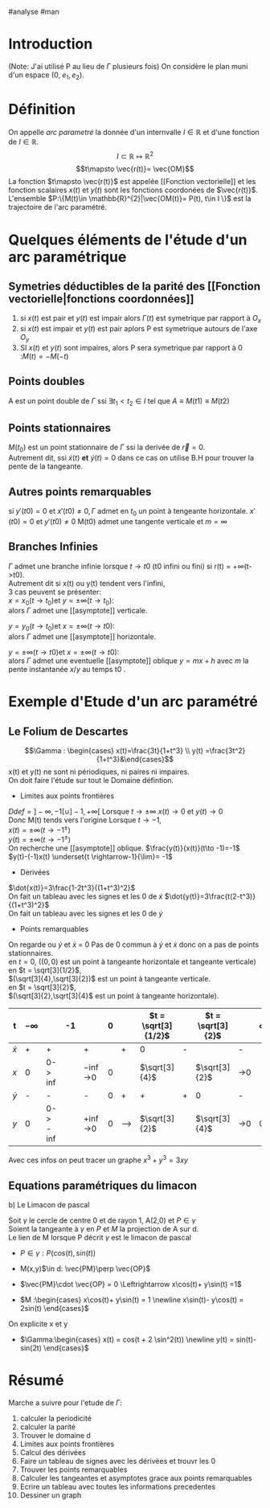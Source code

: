 #analyse #man 
# Introduction

(Note: J'ai utilisé P au lieu de $\Gamma$ plusieurs fois)
On considère le plan muni d'un espace (0, $e_{1}, e_{2}$).
# Définition

On appelle _arc parametré_ la donnée d'un internvalle $I \in \mathbb{R}$ et d'une fonction  de $I \in \mathbb{R}$.
$$I \subset \mathbb{R} \mapsto\mathbb{R}^{2}$$
$$t\mapsto \vec{r(t)}= \vec{OM}$$
La fonction $t\mapsto \vec{r(t)}$ est appelée [[Fonction vectorielle]] et les fonction scalaires $x(t)$ et $y(t)$ sont les fonctions coordonées  de $\vec{r(t)}$.\
L'ensemble $P:\{M(t)\in \mathbb{R}^{2}|\vec{OM(t)}= P(t), t\in I \}$ est la trajectoire de l'arc paramétré.
# Quelques éléments de l'étude d'un arc paramétrique

## Symetries déductibles de la parité des [[Fonction vectorielle|fonctions coordonnées]]

1) si $x(t)$ est pair et $y(t)$ est impair alors $\Gamma(t)$ est symetrique par rapport à $O_x$
2) si $x(t)$ est impair et $y(t)$ est pair aplors P est symetrique autours de l'axe $O_y$
3) SI $x(t)$ et $y(t)$ sont impaires, alors P sera symetrique par rapport à  0 :$M(t) = -M(-t)$

## Points doubles

A est un point double de $\Gamma$ ssi $\exists t_{1}<t_{2}\in I$ tel que $A \equiv M(t1) \equiv M(t2)$ 

## Points stationnaires 

$M(t_{0})$ est un point stationnaire de $\Gamma$ ssi la derivée de $\vec{r} = 0$.\
Autrement dit, ssi $\dot{x}(t)$ __et__ $\dot{y}(t) = 0$ dans ce cas on utilise B.H pour trouver la pente de la tangeante.

## Autres points remarquables
si $y'(t0) =0$ et $x'(t0) \neq 0,\Gamma$ admet en $t_{0}$ un point à tengeante horizontale.
$x'(t0) =0$ et $y'(t0) \neq 0$
 M(t0) admet une tangente verticale et $m = \infty$
 
## Branches Infinies
 $\Gamma$ admet une branche infinie lorsque $t \to t0$ (t0 infini ou fini) si r(t) = +$\infty$(t->t0).\
 Autrement dit si x(t) ou y(t) tendent vers l'infini,\
 3 cas peuvent se présenter:\
 $x=x_0(t\to t_0)$et $y= \pm\infty(t\to t_0)$:\
 alors $\Gamma$ admet une [[asymptote]] verticale.
 
  $y=y_0(t\to t_0)$et $x= \pm\infty(t\to t0)$:\
   alors $\Gamma$ admet une [[asymptote]] horizontale.
 
   $y=\pm\infty(t \to t0)$et $x= \pm\infty(t\to t0)$:\
   alors $\Gamma$ admet une eventuelle [[asymptote]] oblique $y = mx+h$ avec $m$ la pente instantanée $x/y$ au temps t0 .  
 
# Exemple d'Etude d'un arc  paramétré
## Le Folium de Descartes
$$\Gamma : \begin{cases} x(t)=\frac{3t}{1+t^3}  \\ y(t) =\frac{3t^2}{1+t^3}&\end{cases}$$
x(t) et y(t) ne sont ni périodiques, ni paires ni impaires.\
On doit faire l'étude sur tout le Domaine défintion.
- Limites aux points frontières

$Ddef = ]-\infty, -1 [\cup]-1, +\infty[$
Lorsque $t \to \pm \infty$
$x(t)\to 0$ et $y(t)\to 0$\
Donc M(t) tends vers l'origine
Lorsque $t \to -1$,\
$x(t)= \pm \infty(t\to -1^{\pm})$\
$y(t)= \pm \infty(t\to -1^{\pm})$\
On recherche une [[asymptote]] oblique.
$\frac{y(t)}{x(t)}(t\to -1)=-1$\
$y(t)-(-1)x(t) \underset{t \rightarrow-1}{\lim}= -1$
- Derivées

$\dot{x(t)}=3\frac{1-2t^3}{(1+t^3)^2}$\
On fait un tableau avec les signes et les 0 de $\dot{x}$
$\dot{y(t)}=3\frac{t(2-t^3)}{(1+t^3)^2}$\
On fait un tableau avec les signes et les 0 de $\dot{y}$
- Points remarquables

On regarde ou  $\dot{y}$ et $\dot{x}$ = 0
Pas de 0 commun à $\dot{y}$ et $\dot{x}$ donc on a pas de points stationnaires.\
en $t = 0$, ($(0,0)$ est un point à tangeante horizontale et tangeante verticale)\
en $t = \sqrt[3]{1/2}$,\
$(\sqrt[3]{4},\sqrt[3]{2})$ est un point à tangeante verticale.\
en $t = \sqrt[3]{2}$,\
$(\sqrt[3]{2},\sqrt[3]{4}$ est un point à tangeante horizontale).

| t        | $-\infty$ |             | -1  |            | 0   |     | $t = \sqrt[3]{1/2}$ |     | $t = \sqrt[3]{2}$ |     | $\infty$ |
| -------- | --------- | ----------- |:--- |:---------- |:--- |:--- | ------------------- | --- | ----------------- | --- |:-------- |
| $\dot x$ | +         | +           |     | +          |     | +   | 0                   | -   |                   | -   |          |
| $x$      | 0         | 0-> $\inf$  |     | $-\inf$->0 | 0   |     | $\sqrt[3]{4}$       |     | $\sqrt[3]{2}$     | ->0 |          |
| $\dot y$ | -         | -           |     | -          | 0   | +   | +                   | +   | 0                 | -   |          |
| $y$      | 0         | 0-> -$\inf$ |     | $+\inf$->0 | 0   | --> | $\sqrt[3]{2}$       |     | $\sqrt[3]{4}$     | ->0 | 0        |

Avec ces infos on peut tracer un graphe
$x^3+y^3 = 3xy$

## Equations paramétriques du limacon
b) Le Limacon de pascal

Soit $\gamma$ le cercle de centre 0 et de rayon 1, A(2,0) et  $P \in\gamma$ \
Soient la tangeante à $\gamma$ en $P$ et
$M$ la projection de A sur d.\
Le lien de M lorsque P décrit $\gamma$ est le limacon de pascal
- $P \in\gamma : P(cos(t), sin(t))$
- M(x,y)$\in d: \vec{PM}\perp \vec{OP}$
- $\vec{PM}\cdot \vec{OP} = 0 \Leftrightarrow x\cos(t)+ y\sin(t) =1$

- $M :\begin{cases}
x\cos(t)+ y\sin(t) = 1
\newline x\sin(t)- y\cos(t) = 2sin(t)
 \end{cases}$

On explicite x et y
- $\Gamma:\begin{cases}
x(t) = cos(t + 2 \sin^2(t))
\newline y(t) = sin(t)-sin(2t)
 \end{cases}$
 
# Résumé
Marche a suivre pour l'etude de $\Gamma$:
 1) calculer la periodicité
 2) calculer la parité
 3) Trouver le domaine d
 4) Limites aux points frontières
 5) Calcul des dérivées
 6) Faire un tableau de signes avec les dérivées et trouvr les 0
 7) Trouver les points remarquables
 8) Calculer les tangeantes et asymptotes grace aux points remarquables
 9) Ecrire un tableau avec toutes les informations precedentes
 10) Dessiner un graph